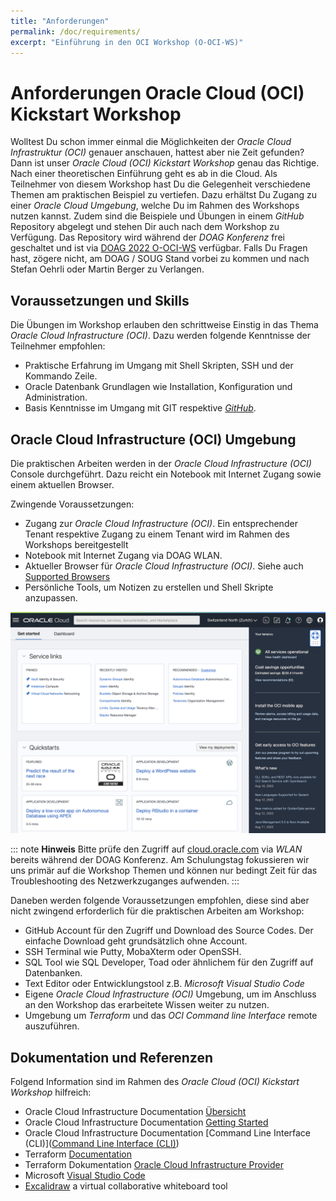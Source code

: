 ```yaml
---
title: "Anforderungen"
permalink: /doc/requirements/
excerpt: "Einführung in den OCI Workshop (O-OCI-WS)"
---
```

<!-- markdownlint-disable MD013 -->
<!-- markdownlint-disable MD025 -->
# Anforderungen Oracle Cloud (OCI) Kickstart Workshop

Wolltest Du schon immer einmal die Möglichkeiten der
*Oracle Cloud Infrastruktur (OCI)* genauer anschauen, hattest aber nie Zeit gefunden?
Dann ist unser *Oracle Cloud (OCI) Kickstart Workshop* genau das Richtige. Nach
einer theoretischen Einführung geht es ab in die Cloud. Als Teilnehmer von diesem
Workshop hast Du die Gelegenheit verschiedene Themen am praktischen Beispiel zu
vertiefen. Dazu erhältst Du Zugang zu einer *Oracle Cloud Umgebung*, welche
Du im Rahmen des Workshops nutzen kannst. Zudem sind die Beispiele und Übungen
in einem *GitHub* Repository abgelegt und stehen Dir auch nach dem Workshop zu
Verfügung. Das Repository wird während der *DOAG Konferenz* frei geschaltet und ist
via [DOAG 2022 O-OCI-WS](https://url.oradba.ch/DOAG22) verfügbar. Falls Du Fragen
hast, zögere nicht, am DOAG / SOUG Stand vorbei zu kommen und nach Stefan Oehrli
oder Martin Berger zu Verlangen.

## Voraussetzungen und Skills

Die Übungen im Workshop erlauben den schrittweise Einstig in das Thema
*Oracle Cloud Infrastructure (OCI)*. Dazu werden folgende Kenntnisse der
Teilnehmer empfohlen:

- Praktische Erfahrung im Umgang mit Shell Skripten, SSH und der Kommando Zeile.
- Oracle Datenbank Grundlagen wie Installation, Konfiguration und Administration.
- Basis Kenntnisse im Umgang mit GIT respektive *[GitHub](https://github.com/)*.

## Oracle Cloud Infrastructure (OCI) Umgebung

Die praktischen Arbeiten werden in der *Oracle Cloud Infrastructure (OCI)* Console
durchgeführt. Dazu reicht ein Notebook mit Internet Zugang sowie einem aktuellen
Browser.

Zwingende Voraussetzungen:

- Zugang zur *Oracle Cloud Infrastructure (OCI)*. Ein entsprechender Tenant
  respektive Zugang zu einem Tenant wird im Rahmen des Workshops bereitgestellt
- Notebook mit Internet Zugang via DOAG WLAN.
- Aktueller Browser für *Oracle Cloud Infrastructure (OCI)*. Siehe auch
  [Supported Browsers](https://docs.oracle.com/en-us/iaas/Content/GSG/Tasks/signinginIdentityDomain.htm#Supporte)
- Persönliche Tools, um Notizen zu erstellen und Shell Skripte anzupassen.

![Oracle Cloud Infrastructure Console - Get Started](../images/OCI-get_started.png)

::: note
**Hinweis** Bitte prüfe den Zugriff auf [cloud.oracle.com](cloud.oracle.com) via
*WLAN* bereits während der DOAG Konferenz. Am Schulungstag fokussieren wir uns
primär auf die Workshop Themen und können nur bedingt Zeit für das Troubleshooting
des Netzwerkzuganges aufwenden.
:::

Daneben werden folgende Voraussetzungen empfohlen, diese sind aber nicht zwingend
erforderlich für die praktischen Arbeiten am Workshop:

- GitHub Account für den Zugriff und Download des Source Codes. Der einfache
  Download geht grundsätzlich ohne Account.
- SSH Terminal wie Putty, MobaXterm oder OpenSSH.
- SQL Tool wie SQL Developer, Toad oder ähnlichem für den Zugriff auf Datenbanken.
- Text Editor oder Entwicklungstool z.B. *Microsoft Visual Studio Code*
- Eigene *Oracle Cloud Infrastructure (OCI)* Umgebung, um im Anschluss an den
  Workshop das erarbeitete Wissen weiter zu nutzen.
- Umgebung um *Terraform* und das *OCI Command line Interface* remote auszuführen.

## Dokumentation und Referenzen

Folgend Information sind im Rahmen des *Oracle Cloud (OCI) Kickstart Workshop*
hilfreich:

- Oracle Cloud Infrastructure Documentation [Übersicht](https://docs.oracle.com/en-us/iaas/Content/home.htm)
- Oracle Cloud Infrastructure Documentation [Getting Started](https://docs.oracle.com/en-us/iaas/Content/GSG/Concepts/baremetalintro.htm)
- Oracle Cloud Infrastructure Documentation [Command Line Interface (CLI)]([Command Line Interface (CLI)](https://docs.oracle.com/en-us/iaas/Content/API/Concepts/cliconcepts.htm))
- Terraform [Documentation](https://www.terraform.io/docs)
- Terraform Dokumentation [Oracle Cloud Infrastructure Provider](https://registry.terraform.io/providers/oracle/oci/latest/docs)
- Microsoft [Visual Studio Code](https://code.visualstudio.com/)
- [Excalidraw](https://excalidraw.com/) a virtual collaborative whiteboard tool
